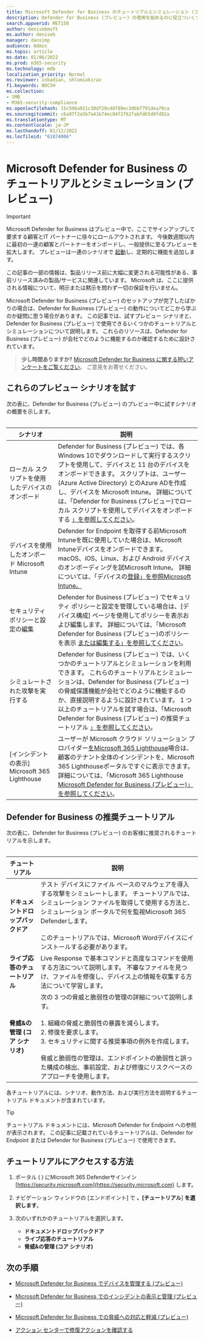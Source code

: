 ```yaml
---
title: Microsoft Defender for Business のチュートリアルとシミュレーション (プレビュー)
description: Defender for Business (プレビュー) の使用を始めるのに役立ついくつかのチュートリアルについて説明します。
search.appverid: MET150
author: denisebmsft
ms.author: deniseb
manager: dansimp
audience: Admin
ms.topic: article
ms.date: 01/06/2022
ms.prod: m365-security
ms.technology: mdb
localization_priority: Normal
ms.reviewer: inbadian, shlomiakirav
f1.keywords: NOCSH
ms.collection:
- SMB
- M365-security-compliance
ms.openlocfilehash: 15c596a921c38df20c40788ec3dbbf791dea79ca
ms.sourcegitcommit: c6a97f2a5b7a41b74ec84f2f62fabfd65d8fd92a
ms.translationtype: MT
ms.contentlocale: ja-JP
ms.lasthandoff: 01/12/2022
ms.locfileid: "61874006"
---
```

# <a name="tutorials-and-simulations-in-microsoft-defender-for-business-preview"></a>Microsoft Defender for Business のチュートリアルとシミュレーション (プレビュー)

> [!IMPORTANT]
> Microsoft Defender for Business はプレビュー中で、ここでサインアップして要求する顧客と[](https://aka.ms/mdb-preview)IT パートナーに徐々にロールアウトされます。 今後数週間以内に最初の一連の顧客とパートナーをオンボードし、一般提供に至るプレビューを拡大します。 プレビューは一連のシナリオで [起動](#try-these-preview-scenarios)し、定期的に機能を追加します。
> 
> この記事の一部の情報は、製品リリース前に大幅に変更される可能性がある、事前リリース済みの製品/サービスに関連しています。 Microsoft は、ここに提供される情報について、明示または黙示を問わず一切の保証を行いません。 

Microsoft Defender for Business (プレビュー) のセットアップが完了したばかりの場合は、Defender for Business (プレビュー) の動作についてどこから学ぶのか疑問に思う場合があります。 この記事では、試すプレビュー シナリオと、Defender for Business (プレビュー) で使用できるいくつかのチュートリアルとシミュレーションについて説明します。 これらのリソースは、Defender for Business (プレビュー) が会社でどのように機能するのか確認するために設計されています。

>
> **少し時間ありますか?**
> <a href="https://microsoft.qualtrics.com/jfe/form/SV_0JPjTPHGEWTQr4y" target="_blank">Microsoft Defender for Business に関する短いアンケートをご覧ください</a>。 ご意見をお寄せください。
>

## <a name="try-these-preview-scenarios"></a>これらのプレビュー シナリオを試す

次の表に、Defender for Business (プレビュー) のプレビュー中に試すシナリオの概要を示します。 
<br/><br/>


| シナリオ  | 説明  |
|---------|---------|
| ローカル スクリプトを使用したデバイスのオンボード     | Defender for Business (プレビュー) では、各Windows 10でダウンロードして実行するスクリプトを使用して、デバイスと 11 台のデバイスをオンボードできます。 スクリプトは、ユーザー (Azure Active Directory) とのAzure ADを作成し、デバイスを Microsoft Intune。 詳細については、「Defender for Business (プレビュー)でローカル スクリプトを使用してデバイスをオンボードする [」を参照してください](mdb-onboard-devices.md#onboard-a-device-using-a-local-script-in-defender-for-business)。         |
| デバイスを使用したオンボード Microsoft Intune     | Defender for Endpoint を取得する前Microsoft Intuneを既に使用していた場合は、Microsoft Intuneデバイスをオンボードできます。 macOS、iOS、Linux、および Android デバイスのオンボーディングを試Microsoft Intune。 詳細については、「デバイスの[登録」を参照Microsoft Intune。](/mem/intune/enrollment/device-enrollment)        |
| セキュリティ ポリシーと設定の編集     | Defender for Business (プレビュー) でセキュリティ ポリシーと設定を管理している場合は、[デバイス構成] ページを使用してポリシーを表示および編集します。 詳細については、「Microsoft Defender for Business (プレビュー)のポリシーを表示 [または編集する」を参照してください](mdb-view-edit-policies.md)。        |
| シミュレートされた攻撃を実行する   | Defender for Business (プレビュー) では、いくつかのチュートリアルとシミュレーションを利用できます。 これらのチュートリアルとシミュレーションは、Defender for Business (プレビュー) の脅威保護機能が会社でどのように機能するのか、直接説明するように設計されています。 1 つ以上のチュートリアルを試す場合は、「Microsoft Defender for Business (プレビュー) の推奨チュートリアル [」を参照してください](#recommended-tutorials-for-defender-for-business)。         |
| [インシデントの表示] Microsoft 365 Lighthouse     | ユーザーが Microsoft クラウド ソリューション プロバイダー[をMicrosoft 365 Lighthouse](/partner-center/enrolling-in-the-csp-program)場合は、顧客のテナント全体のインシデントを、Microsoft 365 Lighthouseポータルですぐに表示できます。 詳細については、「Microsoft 365 Lighthouse [Microsoft Defender for Business (プレビュー)」を参照してください](mdb-lighthouse-integration.md)。       |


## <a name="recommended-tutorials-for-defender-for-business"></a>Defender for Business の推奨チュートリアル

次の表に、Defender for Business (プレビュー) のお客様に推奨されるチュートリアルを示します。
<br/><br/>


| チュートリアル  | 説明  |
|---------|---------|
| **ドキュメントドロップバックドア**     | テスト デバイスにファイル ベースのマルウェアを導入する攻撃をシミュレートします。 チュートリアルでは、シミュレーション ファイルを取得して使用する方法と、シミュレーション ポータルで何を監視Microsoft 365 Defenderします。 <br/><br/>このチュートリアルでは、Microsoft Wordデバイスにインストールする必要があります。   |
| **ライブ応答のチュートリアル**     | Live Response で基本コマンドと高度なコマンドを使用する方法について説明します。 不審なファイルを見つけ、ファイルを修復し、デバイス上の情報を収集する方法について学習します。   |
| **脅威&の管理 (コア シナリオ)**     | 次の 3 つの脅威と脆弱性の管理の詳細について説明します。 <br/><br/>1. 組織の脅威と脆弱性の暴露を減らします。 <br/>2. 修復を要求します。 <br/>3. セキュリティに関する推奨事項の例外を作成します。 <br/><br/> 脅威と脆弱性の管理は、エンドポイントの脆弱性と誤った構成の検出、事前設定、および修復にリスクベースのアプローチを使用します。      |

各チュートリアルには、シナリオ、動作方法、および実行方法を説明するチュートリアル ドキュメントが含まれています。

> [!TIP]
> チュートリアル ドキュメントには、Microsoft Defender for Endpoint への参照が表示されます。 この記事に記載されているチュートリアルは、Defender for Endpoint または Defender for Business (プレビュー) で使用できます。

## <a name="how-to-access-the-tutorials"></a>チュートリアルにアクセスする方法

1. ポータル ( ) にMicrosoft 365 Defenderサインイン [https://security.microsoft.com](https://security.microsoft.com) します。

2. ナビゲーション ウィンドウの [エンドポイント] で **、[チュートリアル**] **を選択します**。

3. 次のいずれかのチュートリアルを選択します。

   - **ドキュメントドロップバックドア**
   - **ライブ応答のチュートリアル**
   - **脅威&の管理 (コア シナリオ)**

## <a name="next-steps"></a>次の手順

- [Microsoft Defender for Business でデバイスを管理する (プレビュー)](mdb-manage-devices.md)

- [Microsoft Defender for Business でのインシデントの表示と管理 (プレビュー)](mdb-view-manage-incidents.md)

- [Microsoft Defender for Business での脅威への対応と軽減 (プレビュー)](mdb-respond-mitigate-threats.md)

- [アクション センターで修復アクションを確認する](mdb-review-remediation-actions.md)